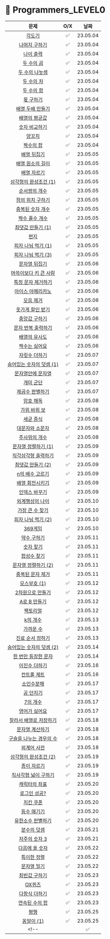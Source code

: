 # 📖 Programmers_LEVEL0
| 문제 | O/X | 날짜 |
|:----------:|:----------:|:----------:|
| [각도기](https://school.programmers.co.kr/learn/courses/30/lessons/120829) | ✅ | 23.05.04 |
| [나머지 구하기](https://school.programmers.co.kr/learn/courses/30/lessons/120810) | ✅ | 23.05.04 |
| [나이 출력](https://school.programmers.co.kr/learn/courses/30/lessons/120820) | ✅ | 23.05.04 |
| [두 수의 곱](https://school.programmers.co.kr/learn/courses/30/lessons/120804) | ✅ | 23.05.04 |
| [두 수의 나눗셈](https://school.programmers.co.kr/learn/courses/30/lessons/120806) | ✅ | 23.05.04 |
| [두 수의 차](https://school.programmers.co.kr/learn/courses/30/lessons/120803) | ✅ | 23.05.04 |
| [두 수의 합](https://school.programmers.co.kr/learn/courses/30/lessons/120802) | ✅ | 23.05.04 |
| [몫 구하기](https://school.programmers.co.kr/learn/courses/30/lessons/120805) | ✅ | 23.05.04 |
| [배열 두배 만들기](https://school.programmers.co.kr/learn/courses/30/lessons/120809) | ✅ | 23.05.04 |
| [배열의 평균값](https://school.programmers.co.kr/learn/courses/30/lessons/120817) | ✅ | 23.05.04 |
| [숫자 비교하기](https://school.programmers.co.kr/learn/courses/30/lessons/120807) | ✅ | 23.05.04 |
| [양꼬치](https://school.programmers.co.kr/learn/courses/30/lessons/120830) | ✅ | 23.05.04 |
| [짝수의 합](https://school.programmers.co.kr/learn/courses/30/lessons/120831) | ✅ | 23.05.04 |
| [배열 뒤집기](https://school.programmers.co.kr/learn/courses/30/lessons/120821) | ✅ | 23.05.05 |
| [배열 원소의 길이](https://school.programmers.co.kr/learn/courses/30/lessons/120854) | ✅ | 23.05.05 |
| [배열 자르기](https://school.programmers.co.kr/learn/courses/30/lessons/120833) | ✅ | 23.05.05 |
| [삼각형의 완성조건 (1)](https://school.programmers.co.kr/learn/courses/30/lessons/120889) | ✅ | 23.05.05 |
| [순서쌍의 개수](https://school.programmers.co.kr/learn/courses/30/lessons/120836) | ✅ | 23.05.05 |
| [점의 위치 구하기](https://school.programmers.co.kr/learn/courses/30/lessons/120841) | ✅ | 23.05.05 |
| [중복된 숫자 개수](https://school.programmers.co.kr/learn/courses/30/lessons/120583) | ✅ | 23.05.05 |
| [짝수 홀수 개수](https://school.programmers.co.kr/learn/courses/30/lessons/120824) | ✅ | 23.05.05 |
| [최댓값 만들기 (1)](https://school.programmers.co.kr/learn/courses/30/lessons/120847) | ✅ | 23.05.05 |
| [편지](https://school.programmers.co.kr/learn/courses/30/lessons/120898) | ✅ | 23.05.05 |
| [피자 나눠 먹기 (1)](https://school.programmers.co.kr/learn/courses/30/lessons/120814) | ✅ | 23.05.05 |
| [피자 나눠 먹기 (3)](https://school.programmers.co.kr/learn/courses/30/lessons/120816) | ✅ | 23.05.05 |
| [문자열 뒤집기](https://school.programmers.co.kr/learn/courses/30/lessons/120822) | ✅ | 23.05.06 |
| [머쓱이보다 키 큰 사람](https://school.programmers.co.kr/learn/courses/30/lessons/120585) | ✅ | 23.05.06 |
| [특정 문자 제거하기](https://school.programmers.co.kr/learn/courses/30/lessons/120826) | ✅ | 23.05.06 |
| [아이스 아메리카노](https://school.programmers.co.kr/learn/courses/30/lessons/120819) | ✅ | 23.05.06 |
| [모음 제거](https://school.programmers.co.kr/learn/courses/30/lessons/120849) | ✅ | 23.05.06 |
| [옷가게 할인 받기](https://school.programmers.co.kr/learn/courses/30/lessons/120818) | ✅ | 23.05.06 |
| [중앙값 구하기](https://school.programmers.co.kr/learn/courses/30/lessons/120811) | ✅ | 23.05.06 |
| [문자 반복 출력하기](https://school.programmers.co.kr/learn/courses/30/lessons/120825) | ✅ | 23.05.06 |
| [배열의 유사도](https://school.programmers.co.kr/learn/courses/30/lessons/120903) | ✅ | 23.05.06 |
| [짝수는 싫어요](https://school.programmers.co.kr/learn/courses/30/lessons/120813) | ✅ | 23.05.06 |
| [자릿수 더하기](https://school.programmers.co.kr/learn/courses/30/lessons/120906) | ✅ | 23.05.07 |
| [숨어있는 숫자의 덧셈 (1)](https://school.programmers.co.kr/learn/courses/30/lessons/120851) | ✅ | 23.05.07 |
| [문자열안에 문자열](https://school.programmers.co.kr/learn/courses/30/lessons/120908) | ✅ | 23.05.07 |
| [개미 군단](https://school.programmers.co.kr/learn/courses/30/lessons/120837) | ✅ | 23.05.07 |
| [제곱수 판별하기](https://school.programmers.co.kr/learn/courses/30/lessons/120909) | ✅ | 23.05.07 |
| [암호 해독](https://school.programmers.co.kr/learn/courses/30/lessons/120892) | ✅ | 23.05.08 |
| [가위 바위 보](https://school.programmers.co.kr/learn/courses/30/lessons/120839) | ✅ | 23.05.08 |
| [세균 증식](https://school.programmers.co.kr/learn/courses/30/lessons/120910) | ✅ | 23.05.08 |
| [대문자와 소문자](https://school.programmers.co.kr/learn/courses/30/lessons/120893) | ✅ | 23.05.08 |
| [주사위의 개수](https://school.programmers.co.kr/learn/courses/30/lessons/120845) | ✅ | 23.05.08 |
| [문자열 정렬하기 (1)](https://school.programmers.co.kr/learn/courses/30/lessons/120850) | ✅ | 23.05.09 |
| [직각삼각형 출력하기](https://school.programmers.co.kr/learn/courses/30/lessons/120823) | ✅ | 23.05.09 |
| [최댓값 만들기 (2)](https://school.programmers.co.kr/learn/courses/30/lessons/120862) | ✅ | 23.05.09 |
| [n의 배수 고르기](https://school.programmers.co.kr/learn/courses/30/lessons/120905) | ✅ | 23.05.09 |
| [배열 회전시키기](https://school.programmers.co.kr/learn/courses/30/lessons/120844) | ✅ | 23.05.09 |
| [인덱스 바꾸기](https://school.programmers.co.kr/learn/courses/30/lessons/120895) | ✅ | 23.05.09 |
| [외계행성의 나이](https://school.programmers.co.kr/learn/courses/30/lessons/120834) | ✅ | 23.05.10 |
| [가장 큰 수 찾기](https://school.programmers.co.kr/learn/courses/30/lessons/120899) | ✅ | 23.05.10 |
| [피자 나눠 먹기 (2)](https://school.programmers.co.kr/learn/courses/30/lessons/120815) | ✅ | 23.05.10 |
| [369게임](https://school.programmers.co.kr/learn/courses/30/lessons/120891) | ✅ | 23.05.10 |
| [약수 구하기](https://school.programmers.co.kr/learn/courses/30/lessons/120897) | ✅ | 23.05.11 |
| [숫자 찾기](https://school.programmers.co.kr/learn/courses/30/lessons/120904) | ✅ | 23.05.11 |
| [합성수 찾기](https://school.programmers.co.kr/learn/courses/30/lessons/120846) | ✅ | 23.05.11 |
| [문자열 정렬하기 (2)](https://school.programmers.co.kr/learn/courses/30/lessons/120911) | ✅ | 23.05.11 |
| [중복된 문자 제거](https://school.programmers.co.kr/learn/courses/30/lessons/120888) | ✅ | 23.05.11 |
| [모스부호 (1)](https://school.programmers.co.kr/learn/courses/30/lessons/120838) | ✅ | 23.05.12 |
| [2차원으로 만들기](https://school.programmers.co.kr/learn/courses/30/lessons/120842) | ✅ | 23.05.12 |
| [A로 B 만들기](https://school.programmers.co.kr/learn/courses/30/lessons/120886) | ✅ | 23.05.12 |
| [팩토리얼](https://school.programmers.co.kr/learn/courses/30/lessons/120848) | ✅ | 23.05.12 |
| [k의 개수](https://school.programmers.co.kr/learn/courses/30/lessons/120887) | ✅ | 23.05.13 |
| [가까운 수](https://school.programmers.co.kr/learn/courses/30/lessons/120890) | ✅ | 23.05.13 |
| [진료 순서 정하기](https://school.programmers.co.kr/learn/courses/30/lessons/120835) | ✅ | 23.05.13 |
| [숨어있는 숫자의 덧셈 (2)](https://school.programmers.co.kr/learn/courses/30/lessons/120864) | ✅ | 23.05.14 |
| [한 번만 등장한 문자](https://school.programmers.co.kr/learn/courses/30/lessons/120896) | ✅ | 23.05.14 |
| [이진수 더하기](https://school.programmers.co.kr/learn/courses/30/lessons/120885) | ✅ | 23.05.16 |
| [컨트롤 제트](https://school.programmers.co.kr/learn/courses/30/lessons/120853) | ✅ | 23.05.16 |
| [소인수분해](https://school.programmers.co.kr/learn/courses/30/lessons/120852) | ✅ | 23.05.17 |
| [공 던지기](https://school.programmers.co.kr/learn/courses/30/lessons/120843) | ✅ | 23.05.17 |
| [7의 개수](https://school.programmers.co.kr/learn/courses/30/lessons/120912) | ✅ | 23.05.17 |
| [영어가 싫어요](https://school.programmers.co.kr/learn/courses/30/lessons/120894) | ✅ | 23.05.17 |
| [잘라서 배열로 저장하기](https://school.programmers.co.kr/learn/courses/30/lessons/120913) | ✅ | 23.05.18 |
| [문자열 계산하기](https://school.programmers.co.kr/learn/courses/30/lessons/120902) | ✅ | 23.05.18 |
| [구슬을 나누는 경우의 수](https://school.programmers.co.kr/learn/courses/30/lessons/120840) | ✅ | 23.05.18 |
| [외계어 사전](https://school.programmers.co.kr/learn/courses/30/lessons/120869) | ✅ | 23.05.18 |
| [삼각형의 완성조건 (2)](https://school.programmers.co.kr/learn/courses/30/lessons/120868) | ✅ | 23.05.19 |
| [종이 자르기](https://school.programmers.co.kr/learn/courses/30/lessons/120922) | ✅ | 23.05.19 |
| [직사각형 넓이 구하기](https://school.programmers.co.kr/learn/courses/30/lessons/120860) | ✅ | 23.05.19 |
| [캐릭터의 좌표](https://school.programmers.co.kr/learn/courses/30/lessons/120861) | ✅ | 23.05.20 |
| [로그인 성공?](https://school.programmers.co.kr/learn/courses/30/lessons/120883) | ✅ | 23.05.20 |
| [치킨 쿠폰](https://school.programmers.co.kr/learn/courses/30/lessons/120884) | ✅ | 23.05.20 |
| [등수 매기기](https://school.programmers.co.kr/learn/courses/30/lessons/120882) | ✅ | 23.05.20 |
| [유한소수 판별하기](https://school.programmers.co.kr/learn/courses/30/lessons/120878) | ✅ | 23.05.20 |
| [분수의 덧셈](https://school.programmers.co.kr/learn/courses/30/lessons/120808) | ✅ | 23.05.21 |
| [저주의 숫자 3](https://school.programmers.co.kr/learn/courses/30/lessons/120871) | ✅ | 23.05.21 |
| [다음에 올 숫자](https://school.programmers.co.kr/learn/courses/30/lessons/120924) | ✅ | 23.05.22 |
| [특이한 정렬](https://school.programmers.co.kr/learn/courses/30/lessons/120880) | ✅ | 23.05.22 |
| [문자열 밀기](https://school.programmers.co.kr/learn/courses/30/lessons/120921) | ✅ | 23.05.22 |
| [최빈값 구하기](https://school.programmers.co.kr/learn/courses/30/lessons/120812) | ✅ | 23.05.23 |
| [OX퀴즈](https://school.programmers.co.kr/learn/courses/30/lessons/120907) | ✅ | 23.05.23 |
| [다항식 더하기](https://school.programmers.co.kr/learn/courses/30/lessons/120863) | ✅ | 23.05.23 |
| [연속된 수의 합](https://school.programmers.co.kr/learn/courses/30/lessons/120923) | ✅ | 23.05.23 |
| [평행](https://school.programmers.co.kr/learn/courses/30/lessons/120875) | ✅ | 23.05.25 |
| [옹알이 (1)](https://school.programmers.co.kr/learn/courses/30/lessons/120956) | ✅ | 23.05.25 |
<!-- | []() | ✅ | 23.05.25 | -->